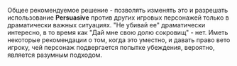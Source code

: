 Общее рекомендуемое решение - позволять изменять это и разрешать использование **Persuasive** против других игровых персонажей только в драматически важных ситуациях. "Не убивай ее" драматически интересно, в то время как "Дай мне свою долю сокровищ" - нет. Иметь некоторые рекомендации о том, когда это уместно, и давать право вето игроку, чей персонаж подвергается попытке убеждения, вероятно, является разумным подходом.